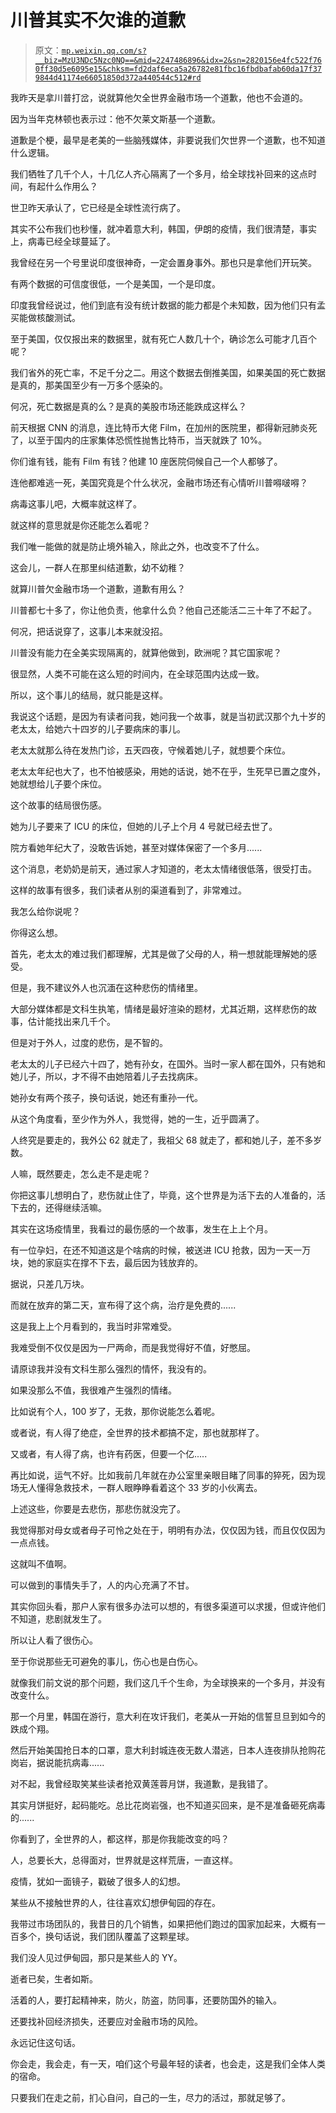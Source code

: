 # 川普其实不欠谁的道歉

> 原文：[`mp.weixin.qq.com/s?__biz=MzU3NDc5Nzc0NQ==&mid=2247486896&idx=2&sn=2820156e4fc522f760ff30d5e6095e15&chksm=fd2daf6eca5a26782e81fbc16fbdbafab60da17f379844d41174e66051850d372a440544c512#rd`](http://mp.weixin.qq.com/s?__biz=MzU3NDc5Nzc0NQ==&mid=2247486896&idx=2&sn=2820156e4fc522f760ff30d5e6095e15&chksm=fd2daf6eca5a26782e81fbc16fbdbafab60da17f379844d41174e66051850d372a440544c512#rd)

我昨天是拿川普打岔，说就算他欠全世界金融市场一个道歉，他也不会道的。

因为当年克林顿也表示过：他不欠莱文斯基一个道歉。

道歉是个梗，最早是老美的一些脑残媒体，非要说我们欠世界一个道歉，也不知道什么逻辑。

我们牺牲了几千个人，十几亿人齐心隔离了一个多月，给全球找补回来的这点时间，有起什么作用么？

世卫昨天承认了，它已经是全球性流行病了。

其实不公布我们也秒懂，就冲着意大利，韩国，伊朗的疫情，我们很清楚，事实上，病毒已经全球蔓延了。

我曾经在另一个号里说印度很神奇，一定会置身事外。那也只是拿他们开玩笑。

有两个数据的可信度很低，一个是美国，一个是印度。

印度我曾经说过，他们到底有没有统计数据的能力都是个未知数，因为他们只有孟买能做核酸测试。

至于美国，仅仅报出来的数据里，就有死亡人数几十个，确诊怎么可能才几百个呢？

我们省外的死亡率，不足千分之二。用这个数据去倒推美国，如果美国的死亡数据是真的，那美国至少有一万多个感染的。

何况，死亡数据是真的么？是真的美股市场还能跌成这样么？

前天根据 CNN 的消息，连比特币大佬 Film，在加州的医院里，都得新冠肺炎死了，以至于国内的庄家集体恐慌性抛售比特币，当天就跌了 10%。 

你们谁有钱，能有 Film 有钱？他建 10 座医院伺候自己一个人都够了。

连他都难逃一死，美国究竟是个什么状况，金融市场还有心情听川普嘚啵嘚？

病毒这事儿吧，大概率就这样了。

就这样的意思就是你还能怎么着呢？

我们唯一能做的就是防止境外输入，除此之外，也改变不了什么。

这会儿，一群人在那里纠结道歉，幼不幼稚？

就算川普欠金融市场一个道歉，道歉有用么？

川普都七十多了，你让他负责，他拿什么负？他自己还能活二三十年了不起了。

何况，把话说穿了，这事儿本来就没招。

川普没有能力在全美实现隔离的，就算他做到，欧洲呢？其它国家呢？

很显然，人类不可能在这么短的时间内，在全球范围内达成一致。

所以，这个事儿的结局，就只能是这样。

我说这个话题，是因为有读者问我，她问我一个故事，就是当初武汉那个九十岁的老太太，给她六十四岁的儿子要病床的事儿。

老太太就那么待在发热门诊，五天四夜，守候着她儿子，就想要个床位。

老太太年纪也大了，也不怕被感染，用她的话说，她不在乎，生死早已置之度外，她就想给儿子要个床位。

这个故事的结局很伤感。

她为儿子要来了 ICU 的床位，但她的儿子上个月 4 号就已经去世了。

院方看她年纪大了，没敢告诉她，甚至对媒体保密了一个多月......

这个消息，老奶奶是前天，通过家人才知道的，老太太情绪很低落，很受打击。

这样的故事有很多，我们读者从别的渠道看到了，非常难过。

我怎么给你说呢？

你得这么想。

首先，老太太的难过我们都理解，尤其是做了父母的人，稍一想就能理解她的感受。

但是，我不建议外人也沉湎在这种悲伤的情绪里。

大部分媒体都是文科生执笔，情绪是最好渲染的题材，尤其近期，这样悲伤的故事，估计能找出来几千个。

但是对于外人，过度的悲伤，是不智的。

老太太的儿子已经六十四了，她有孙女，在国外。当时一家人都在国外，只有她和她儿子，所以，才不得不由她陪着儿子去找病床。

她孙女有两个孩子，换句话说，她还有重孙一代。

从这个角度看，至少作为外人，我觉得，她的一生，近乎圆满了。

人终究是要走的，我外公 62 就走了，我祖父 68 就走了，都和她儿子，差不多岁数。

人嘛，既然要走，怎么走不是走呢？

你把这事儿想明白了，悲伤就止住了，毕竟，这个世界是为活下去的人准备的，活下去的，还得继续活嘛。

其实在这场疫情里，我看过的最伤感的一个故事，发生在上上个月。

有一位孕妇，在还不知道这是个啥病的时候，被送进 ICU 抢救，因为一天一万块，她的家庭实在撑不下去，最后因为钱放弃的。

据说，只差几万块。

而就在放弃的第二天，宣布得了这个病，治疗是免费的......

这是我上上个月看到的，我当时非常难受。

我难受倒不仅仅是因为一尸两命，而是我觉得好不值，好憋屈。

请原谅我并没有文科生那么强烈的情怀，我没有的。

如果没那么不值，我很难产生强烈的情绪。

比如说有个人，100 岁了，无救，那你说能怎么着呢。

或者说，有人得了绝症，全世界的技术都搞不定，那也就那样了。

又或者，有人得了病，也许有药医，但要一个亿.....

再比如说，运气不好。比如我前几年就在办公室里亲眼目睹了同事的猝死，因为现场无人懂得急救技术，一群人眼睁睁看着这个 33 岁的小伙离去。

上述这些，你要是去悲伤，那悲伤就没完了。

我觉得那对母女或者母子可怜之处在于，明明有办法，仅仅因为钱，而且仅仅因为一点点钱。

这就叫不值啊。

可以做到的事情失手了，人的内心充满了不甘。

其实你回头看，那户人家有很多办法可以想的，有很多渠道可以求援，但或许他们不知道，悲剧就发生了。

所以让人看了很伤心。

至于你说那些无可避免的事儿，伤心也是白伤心。

就像我们前文说的那个问题，我们这几千个生命，为全球换来的一个多月，并没有改变什么。 

那一个月里，韩国在游行，意大利在攻讦我们，老美从一开始的信誓旦旦到如今的跌成个翔。

然后开始美国抢日本的口罩，意大利封城连夜无数人潜逃，日本人连夜排队抢购花岗岩，据说能抗病毒......

对不起，我曾经取笑某些读者抢双黄莲蓉月饼，我道歉，是我错了。

其实月饼挺好，起码能吃。总比花岗岩强，也不知道买回来，是不是准备砸死病毒的...... 

你看到了，全世界的人，都这样，那是你我能改变的吗？

人，总要长大，总得面对，世界就是这样荒唐，一直这样。

疫情，犹如一面镜子，戳破了很多人的幻想。

某些从不接触世界的人，往往喜欢幻想伊甸园的存在。

我带过市场团队的，我昔日的几个销售，如果把他们跑过的国家加起来，大概有一百多个，换句话说，我们团队覆盖了这颗星球。

我们没人见过伊甸园，那只是某些人的 YY。

逝者已矣，生者如斯。

活着的人，要打起精神来，防火，防盗，防同事，还要防国外的输入。

还要找补回经济损失，还要应对金融市场的风险。

永远记住这句话。

你会走，我会走，有一天，咱们这个号最年轻的读者，也会走，这是我们全体人类的宿命。

只要我们在走之前，扪心自问，自己的一生，尽力的活过，那就足够了。